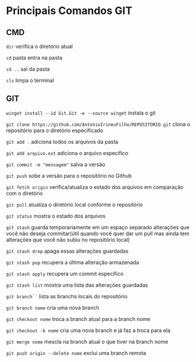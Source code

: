 # Principais Comandos GIT

## CMD

```dir``` verifica o diretório atual

```cd``` pasta entra na pasta

```cd ..``` sai da pasta

```cls``` limpa o terminal

## GIT

```winget install --id Git.Git -e --source winget``` instala o git

```git clone https://github.com/AntonioIrineuFilho/REPOSITORIO.git``` clona o repositório para o diretório especificado

```git add .``` adiciona todos os arquivos da pasta

```git add arquivo.ext``` adiciona o arquivo especifico

```git commit -m "mensagem"``` salva a versão

```git push``` sobe a versão para o repositório no Github

```git fetch origin``` verifica/atualiza o estado dos arquivos em comparação com o diretório

```git pull``` atualiza o diretório local conforme o repositório 

```git status``` mostra o estado dos arquivos

```git stash``` guarda temporariamente em um espaço separado alterações que você não deseja commitar(útil quando você quer dar um pull mas ainda tem alterações que você não subiu no repositório local)

```git stash drop``` apaga essas alterações guardadas

```git stash pop``` recupera a última alteração armazenada

```git stash apply``` recupera um commit especifico

```git stash list``` mostra uma lista das alterações guardadas

```git branch`´``` lista as branchs locais do repositório

```git branch nome``` cria uma nova branch

```git checkout nome``` troca a branch atual para a branch nome

```git checkout -b nome``` cria uma nova branch e já faz a troca para ela

```git merge nome``` mescla na branch atual o que tiver na branch nome

```git push origin --delete nome``` exclui uma branch remota
